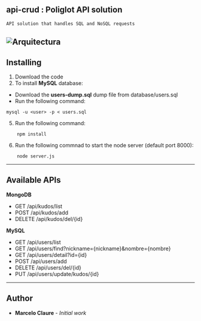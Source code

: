 ## api-crud : Poliglot API solution
```
API solution that handles SQL and NoSQL requests
```
![Arquitectura](https://user-images.githubusercontent.com/24611413/64218588-433a0880-ce90-11e9-85c1-230cc39b27cd.jpg)
---
## Installing

1. Download the code
3. To install **MySQL** database:
*  Download the **users-dump.sql** dump file from database/users.sql
*  Run the following command:
```
mysql -u <user> -p < users.sql
```
5. Run the following command:
```
    npm install
```
6. Run the following commnad to start the node server (default port 8000):
```
    node server.js
```
---
## Available APIs

**MongoDB**
* GET    /api/kudos/list
* POST   /api/kudos/add
* DELETE /api/kudos/del/{id}

**MySQL**
* GET     /api/users/list
* GET     /api/users/find?nickname={nickname}&nombre={nombre}
* GET     /api/users/detail?id={id}
* POST    /api/users/add
* DELETE  /api/users/del/{id}
* PUT     /api/users/update/kudos/{id}
---
## Author

* **Marcelo Claure** - *Initial work*
